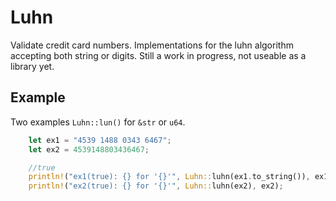 # Luhn
Validate credit card numbers. Implementations for the luhn algorithm accepting both string or digits. Still a work in progress, not useable as a library yet.

## Example

Two examples `Luhn::lun()` for `&str` or `u64`.

```rust
    let ex1 = "4539 1488 0343 6467";
    let ex2 = 4539148803436467;

    //true
    println!("ex1(true): {} for '{}'", Luhn::luhn(ex1.to_string()), ex1);
    println!("ex2(true): {} for '{}'", Luhn::luhn(ex2), ex2);
```